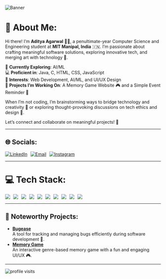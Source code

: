 ![Banner](https://res.cloudinary.com/dcf0cpuqf/image/upload/v1735069715/linkedin_main_banner_fbucx8.jpg)

# 💫 About Me:
Hi there! I’m **Aditya Agarwal** 👨‍💻, a penultimate-year Computer Science and Engineering student at **MIT Manipal, India** 🇮🇳. I’m passionate about crafting meaningful software solutions, exploring innovative tech, and merging art with technology 🎨.

🌱 **Currently Exploring**: AI/ML  
💻 **Proficient in**: Java, C, HTML, CSS, JavaScript  
🎯 **Interests**: Web Development, AI/ML, and UI/UX Design  
🔭 **Projects I’m Working On**: A Memory Game Website 🎮 and a Simple Event Reminder 📅  

When I’m not coding, I’m brainstorming ways to bridge technology and creativity 🤔 or exploring thought-provoking discussions on tech ethics and design 🧠.  

Let’s connect and collaborate on meaningful projects! 🤝

---

## 🌐 Socials:
<div style="display: flex; gap: 10px;">
  <a href="https://www.linkedin.com/in/aditya-agarwal-12601b27b/"><img src="https://img.shields.io/badge/-linkedin-blue?logo=linkedin&style=for-the-badge" alt="LinkedIn" /></a>
  <a href="mailto:adityaagarwal0081@gmail.com"><img src="https://img.shields.io/badge/-email-red?logo=gmail&style=for-the-badge" alt="Email" /></a>
  <a href="https://instagram.com/aditya_xup"><img src="https://img.shields.io/badge/-instagram-purple?logo=instagram&style=for-the-badge" alt="Instagram" /></a>
</div>

---

# 💻 Tech Stack:
<div style="display: flex; flex-wrap: wrap; gap: 10px;">
  <img src="https://img.shields.io/badge/Java-%23ED8B00.svg?style=for-the-badge&logo=openjdk&logoColor=white" />
  <img src="https://img.shields.io/badge/C-%2300599C.svg?style=for-the-badge&logo=c&logoColor=white" />
  <img src="https://img.shields.io/badge/HTML-%23E34F26.svg?style=for-the-badge&logo=html5&logoColor=white" />
  <img src="https://img.shields.io/badge/CSS-%231572B6.svg?style=for-the-badge&logo=css3&logoColor=white" />
  <img src="https://img.shields.io/badge/JavaScript-%23323330.svg?style=for-the-badge&logo=javascript&logoColor=%23F7DF1E" />
  <img src="https://img.shields.io/badge/React-%2361DAFB.svg?style=for-the-badge&logo=react&logoColor=black" />
  <img src="https://img.shields.io/badge/Node.js-%236DA55F.svg?style=for-the-badge&logo=node.js&logoColor=white" />
  <img src="https://img.shields.io/badge/Express.js-%23404d59.svg?style=for-the-badge&logo=express&logoColor=white" />
  <img src="https://img.shields.io/badge/MongoDB-%2347A248.svg?style=for-the-badge&logo=mongodb&logoColor=white" />
  <img src="https://img.shields.io/badge/Tailwind%20CSS-%2306B6D4.svg?style=for-the-badge&logo=tailwindcss&logoColor=white" />
</div>

---

## 🎯 Noteworthy Projects:
- [**Bugease**](https://github.com/adityagarwal15/bugease)  
  A tool for tracking and managing bugs efficiently during software development 🐞.  
- [**Memory Game**](https://github.com/adityagarwal15/memory-game)  
  An interactive genre-based memory game with a fun and engaging UI/UX 🎮.

---

![profile visits](https://komarev.com/ghpvc/?username=adityagarwal15&color=blue)
